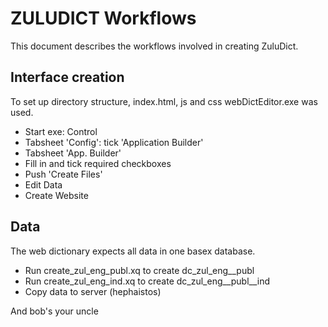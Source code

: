 # ZULUDICT Workflows

This document describes the workflows involved in creating ZuluDict.

## Interface creation
To set up directory structure, index.html, js and css webDictEditor.exe was used.

* Start exe: Control
* Tabsheet 'Config': tick 'Application Builder'
* Tabsheet 'App. Builder'
* Fill in and tick required checkboxes
* Push 'Create Files'
* Edit Data
* Create Website


## Data
The web dictionary expects all data in one basex database.

* Run create_zul_eng_publ.xq to create dc_zul_eng__publ
* Run create_zul_eng_ind.xq to create dc_zul_eng__publ__ind
* Copy data to server (hephaistos)

And bob's your uncle